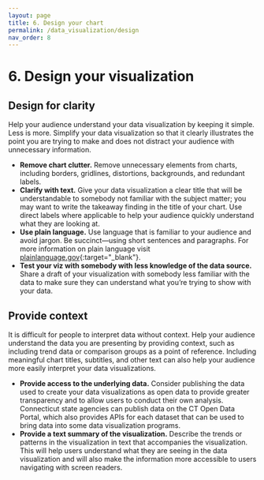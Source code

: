 ```yaml
---
layout: page
title: 6. Design your chart
permalink: /data_visualization/design
nav_order: 8
---
```


# 6. Design your visualization

## Design for clarity 
Help your audience understand your data visualization by keeping it simple. Less is more. Simplify your data visualization so that it clearly illustrates the point you are trying to make and does not distract your audience with unnecessary information.

* **Remove chart clutter.** Remove unnecessary elements from charts, including borders, gridlines, distortions, backgrounds, and redundant labels.
* **Clarify with text.** Give your data visualization a clear title that will be understandable to somebody not familiar with the subject matter; you may want to write the takeaway finding in the title of your chart.
Use direct labels where applicable to help your audience quickly understand what they are looking at.
* **Use plain language.** Use language that is familiar to your audience and avoid jargon. Be succinct—using short sentences and paragraphs. For more information on plain language visit [plainlanguage.gov](https://www.plainlanguage.gov/?dg){:target="_blank"}.
* **Test your viz with somebody with less knowledge of the data source.** Share a draft of your visualization with somebody less familiar with the data to make sure they can understand what you’re trying to show with your data.

## Provide context
It is difficult for people to interpret data without context. Help your audience understand the data you are presenting by providing context, such as including trend data or comparison groups as a point of reference. Including meaningful chart titles, subtitles, and other text can also help your audience more easily interpret your data visualizations.

* **Provide access to the underlying data.** Consider publishing the data used to create your data visualizations as open data to provide greater transparency and to allow users to conduct their own analysis. Connecticut state agencies can publish data on the CT Open Data Portal, which also provides APIs for each dataset that can be used to bring data into some data visualization programs.
* **Provide a text summary of the visualization.** Describe the trends or patterns in the visualization in text that accompanies the visualization. This will help users understand what they are seeing in the data visualization and will also make the information more accessible to users navigating with screen readers.